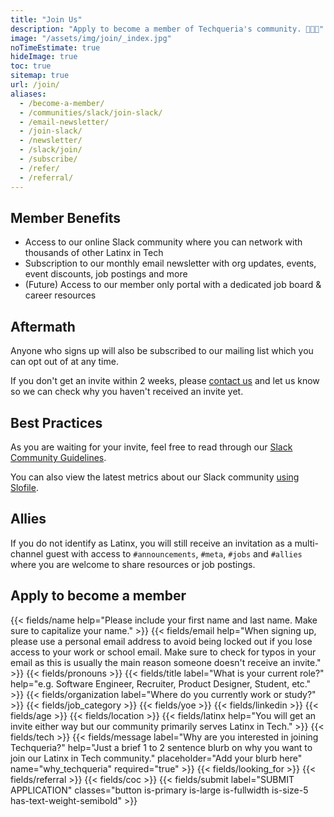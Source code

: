 ```yaml
---
title: "Join Us"
description: "Apply to become a member of Techqueria's community. 🌮➕➕"
image: "/assets/img/join/_index.jpg"
noTimeEstimate: true
hideImage: true
toc: true
sitemap: true
url: /join/
aliases:
  - /become-a-member/
  - /communities/slack/join-slack/
  - /email-newsletter/
  - /join-slack/
  - /newsletter/
  - /slack/join/
  - /subscribe/
  - /refer/
  - /referral/
---
```


## Member Benefits

- Access to our online Slack community where you can network with thousands of other Latinx in Tech
- Subscription to our monthly email newsletter with org updates, events, event discounts, job postings and more
- (Future) Access to our member only portal with a dedicated job board & career resources

## Aftermath

Anyone who signs up will also be subscribed to our mailing list which you can opt out of at any time.

If you don't get an invite within 2 weeks, please [contact us](/contact) and let us know so we can check why you haven't received an invite yet.

## Best Practices

As you are waiting for your invite, feel free to read through our [Slack Community Guidelines](/slack/community-guidelines/).

You can also view the latest metrics about our Slack community [using Slofile](https://slofile.com/slack/techqueria).

## Allies

If you do not identify as Latinx, you will still receive an invitation as a multi-channel guest with access to `#announcements`, `#meta`, `#jobs` and `#allies` where you are welcome to share resources or job postings.

## Apply to become a member

<form name="Become a Member" method="POST" data-netlify-recaptcha="true" data-netlify="true" action="/success/member/" class="form--centered mt-2 no-ids" id="form_become_a_member">
  <input type="hidden" aria-label="Subject" name="_subject" value="Techqueria - Become a Member">
  {{< fields/name help="Please include your first name and last name. Make sure to capitalize your name." >}}
  {{< fields/email help="When signing up, please use a personal email address to avoid being locked out if you lose access to your work or school email. Make sure to check for typos in your email as this is usually the main reason someone doesn't receive an invite." >}}
  {{< fields/pronouns >}}
  {{< fields/title label="What is your current role?" help="e.g. Software Engineer, Recruiter, Product Designer, Student, etc." >}}
  {{< fields/organization label="Where do you currently work or study?" >}}
  {{< fields/job_category >}}
  {{< fields/yoe >}}
  {{< fields/linkedin >}}
  {{< fields/age >}}
  {{< fields/location >}}
  {{< fields/latinx help="You will get an invite either way but our community primarily serves Latinx in Tech." >}}
  {{< fields/tech >}}
  {{< fields/message label="Why are you interested in joining Techqueria?" help="Just a brief 1 to 2 sentence blurb on why you want to join our Latinx in Tech community." placeholder="Add your blurb here" name="why_techqueria" required="true" >}}
  {{< fields/looking_for >}}
  {{< fields/referral >}}
  {{< fields/coc >}}
  {{< fields/submit label="SUBMIT APPLICATION" classes="button is-primary is-large is-fullwidth is-size-5 has-text-weight-semibold" >}}
</form>
<script src="/assets/js/join.js"></script>
